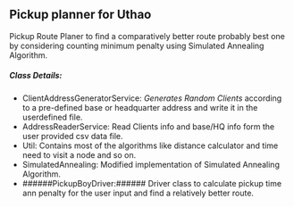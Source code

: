 ## Pickup planner for Uthao

Pickup Route Planer to find a comparatively better route probably best one by considering counting minimum penalty using Simulated Annealing Algorithm.
 
##### Class Details: 
- ClientAddressGeneratorService: *Generates Random Clients* according to a pre-defined base or headquarter address and write it in the userdefined file.
-  	AddressReaderService: Read Clients info and base/HQ info form the user provided csv data file.
-  	Util: Contains most of the algorithms like distance calculator and time need to visit a node and so on. 
-  	SimulatedAnnealing: Modified implementation of Simulated Annealing Algorithm.
-  	######PickupBoyDriver:###### Driver class to calculate pickup time ann penalty for the user input and find a relatively better route.

